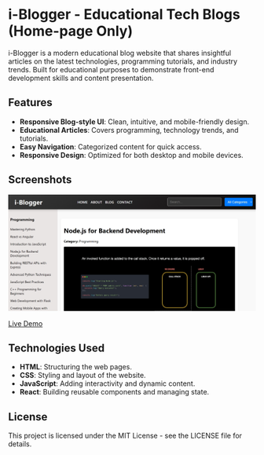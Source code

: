 
# i-Blogger - Educational Tech Blogs (Home-page Only)

i-Blogger is a modern educational blog website that shares insightful articles on the latest technologies, programming tutorials, and industry trends. Built for educational purposes to demonstrate front-end development skills and content presentation.

## Features

- **Responsive Blog-style UI**: Clean, intuitive, and mobile-friendly design.
- **Educational Articles**: Covers programming, technology trends, and tutorials.
- **Easy Navigation**: Categorized content for quick access.
- **Responsive Design**: Optimized for both desktop and mobile devices.

## Screenshots

![Home Page](Screenshot_4-4-2025_15325_aniketdobriyal.github.io.jpeg)  

[Live Demo](https://aniketdobriyal.github.io/I--blogger/)

## Technologies Used

- **HTML**: Structuring the web pages.
- **CSS**: Styling and layout of the website.
- **JavaScript**: Adding interactivity and dynamic content.
- **React**: Building reusable components and managing state.

## License

This project is licensed under the MIT License - see the LICENSE file for details.
```

